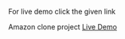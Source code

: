 For live demo click the given link

Amazon clone project   [Live Demo]([https://shorturl.at/wC6ZA](https://mayurbhong.github.io/HTML-CSS/))

